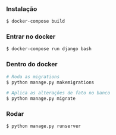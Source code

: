 ### Instalação
```sh
$ docker-compose build
```

### Entrar no docker
```sh
$ docker-compose run django bash
```

### Dentro do docker
```sh
# Roda as migrations
$ python manage.py makemigrations

# Aplica as alterações de fato no banco
$ python manage.py migrate
```

### Rodar
```sh
$ python manage.py runserver
```
